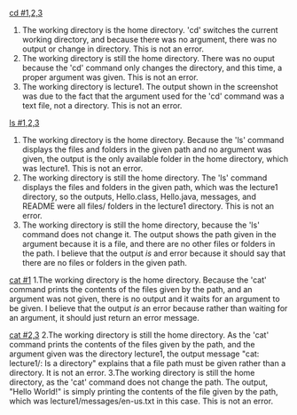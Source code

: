 [cd #1,2,3](https://github.com/ethankook/cse15l-lab-reports/blob/main/Screenshot%202023-10-03%20at%2011.13.56%20AM.png)
1. The working directory is the home directory. 'cd' switches the current working directory, and because there was no argument, there was no output or change in directory. This is not an error.
2. The working directory is still the home directory. There was no ouput because the 'cd' command only changes the directory, and this time, a proper argument was given. This is not an error.
3. The working directory is lecture1. The output shown in the screenshot was due to the fact that the argument used for the 'cd' command was a text file, not a directory. This is not an error.

[ls #1,2,3](https://github.com/ethankook/cse15l-lab-reports/blob/main/Screenshot%202023-10-03%20at%2011.22.17%20AM.png)
1. The working directory is the home directory. Because the 'ls' command displays the files and folders in the given path and no argument was given, the output is the only available folder in the home directory, which was lecture1. This is not an error. 
2. The working directory is still the home directory. The 'ls' command displays the files and folders in the given path, which was the lecture1 directory, so the outputs, Hello.class, Hello.java, messages, and README were all files/ folders in the lecture1 directory. This is not an error.
3. The working directory is still the home directory, because the 'ls' command does not change it. The output shows the path given in the argument because it is a file, and there are no other files or folders in the path. I believe that the output *is* and error because it should say that there are no files or folders in the given path.

[cat #1](https://github.com/ethankook/cse15l-lab-reports/blob/main/Screenshot%202023-10-03%20at%2011.26.53%20AM.png)
1.The working directory is the home directory. Because the 'cat' command prints the contents of the files given by the path, and an argument was not given, there is no output and it waits for an argument to be given. I believe that the output *is* an error because rather than waiting for an argument, it should just return an error message. 

[cat #2,3](https://github.com/ethankook/cse15l-lab-reports/blob/main/Screenshot%202023-10-03%20at%2011.27.02%20AM.png)
2.The working directory is still the home directory. As the 'cat' command prints the contents of the files given by the path, and the argument given was the directory lecture1, the output message "cat: lecture1/: Is a directory" explains that a file path must be given rather than a directory. It is not an error.
3.The working directory is still the home directory, as the 'cat' command does not change the path. The output, "Hello World!" is simply printing the contents of the file given by the path, which was lecture1/messages/en-us.txt in this case. This is not an error.
